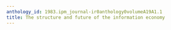 ```yaml
---
anthology_id: 1983.ipm_journal-ir0anthology0volumeA19A1.1
title: The structure and future of the information economy
---
```

